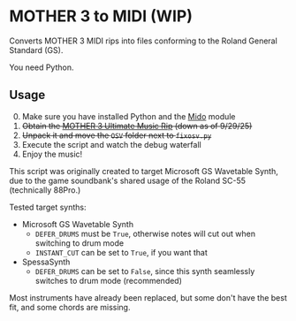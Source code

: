 # MOTHER 3 to MIDI (WIP)

Converts MOTHER 3 MIDI rips into files conforming to the Roland General Standard (GS).

You need Python.

## Usage
0. Make sure you have installed Python and the [Mido](https://pypi.org/project/mido/) module
1. ~~Obtain the [MOTHER 3 Ultimate Music Rip](https://forum.starmen.net/forum/Games/Mother3/MOTHER-3-Ultimate-Music-Rip) (down as of 9/29/25)~~
2. ~~Unpack it and move the `OSV` folder next to `fixosv.py`~~
3. Execute the script and watch the debug waterfall
4. Enjoy the music!

This script was originally created to target Microsoft GS Wavetable Synth, due to the game soundbank's shared usage of the Roland SC-55 (technically 88Pro.)

Tested target synths:
- Microsoft GS Wavetable Synth
  - `DEFER_DRUMS` must be `True`, otherwise notes will cut out when switching to drum mode
  - `INSTANT_CUT` can be set to `True`, if you want that
- SpessaSynth
  - `DEFER_DRUMS` can be set to `False`, since this synth seamlessly switches to drum mode (recommended)

Most instruments have already been replaced, but some don't have the best fit, and some chords are missing.